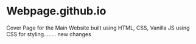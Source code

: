 # Webpage.github.io


Cover Page for the Main Website built using HTML, CSS, Vanilla JS using CSS for styling........
new changes
